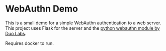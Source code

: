 # WebAuthn Demo
This is a small demo for a simple WebAuthn authentication to a web server. This project uses Flask for the server and the [python webauthn module by Duo Labs](https://github.com/duo-labs/py_webauthn).

Requires docker to run.
